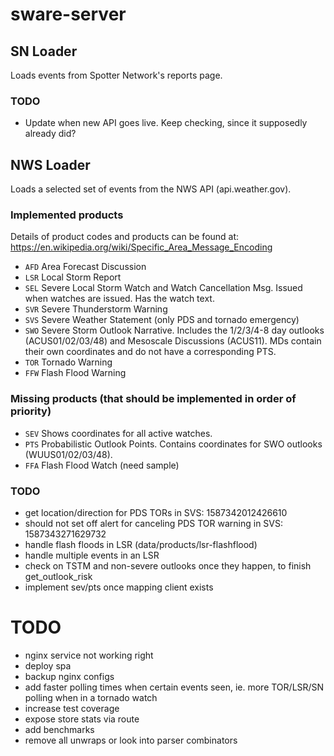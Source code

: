 # sware-server

## SN Loader
Loads events from Spotter Network's reports page.

### TODO
- Update when new API goes live. Keep checking, since it supposedly already did?

## NWS Loader
Loads a selected set of events from the NWS API (api.weather.gov).

### Implemented products
Details of product codes and products can be found at: https://en.wikipedia.org/wiki/Specific_Area_Message_Encoding
- `AFD` Area Forecast Discussion
- `LSR` Local Storm Report
- `SEL` Severe Local Storm Watch and Watch Cancellation Msg. Issued when watches are issued. Has the watch text.
- `SVR` Severe Thunderstorm Warning
- `SVS` Severe Weather Statement (only PDS and tornado emergency)
- `SWO` Severe Storm Outlook Narrative. Includes the 1/2/3/4-8 day outlooks (ACUS01/02/03/48) and Mesoscale Discussions (ACUS11). MDs contain their own coordinates and do not have a corresponding PTS.
- `TOR` Tornado Warning
- `FFW` Flash Flood Warning

### Missing products (that should be implemented in order of priority)
- `SEV` Shows coordinates for all active watches.
- `PTS` Probabilistic Outlook Points. Contains coordinates for SWO outlooks (WUUS01/02/03/48).
- `FFA` Flash Flood Watch (need sample)

### TODO
- get location/direction for PDS TORs in SVS: 1587342012426610
- should not set off alert for canceling PDS TOR warning in SVS: 1587343271629732
- handle flash floods in LSR (data/products/lsr-flashflood)
- handle multiple events in an LSR
- check on TSTM and non-severe outlooks once they happen, to finish get_outlook_risk
- implement sev/pts once mapping client exists

# TODO
- nginx service not working right
- deploy spa
- backup nginx configs
- add faster polling times when certain events seen, ie. more TOR/LSR/SN polling when in a tornado watch
- increase test coverage
- expose store stats via route
- add benchmarks
- remove all unwraps or look into parser combinators
